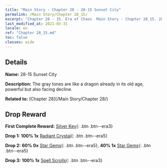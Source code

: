 ```yaml
---
title: "Main Story - Chapter 28 - 28-15 Sunset City"
permalink: /Main Story/Chapter 28_15/
excerpt: "Chapter 28 - 15. Era of Chaos  Main Story - Chapter 28_15. 28-15 Sunset City"
last_modified_at: 2021-03-31
locale: en
ref: "Chapter 28_15.md"
toc: false
classes: wide
---
```


## Details

 **Name:** 28-15 Sunset City

 **Description:** The gray tones are like a dragon already in its old age, powerful but also facing decline.

 **Related to:** [Chapter 28](/Main Story/Chapter 28/)

## Drop Reward

 **First Complete Reward:** [Silver Key](/Items/con_693/){: .btn .btn--era3}

 **Drop 1:** **100% 1x** [Radiant Crystal](/Items/mat_101/){: .btn .btn--era5}

 **Drop 2:** **60% 0x** [Star Gems](/Items/mat_93/){: .btn .btn--era5}, **40% 1x** [Star Gems](/Items/mat_93/){: .btn .btn--era5}

 **Drop 3:** **100% 1x** [Spell Scrolls](/Items/con_694/){: .btn .btn--era3}

